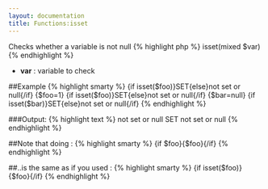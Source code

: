 ```yaml
---
layout: documentation
title: Functions:isset
---
```


Checks whether a variable is not null
{% highlight php %}
isset(mixed $var)
{% endhighlight %}

* **var** : variable to check

##Example
{% highlight smarty %}
{if isset($foo)}SET{else}not set or null{/if}
{$foo=1}
{if isset($foo)}SET{else}not set or null{/if}
{$bar=null}
{if isset($bar)}SET{else}not set or null{/if}
{% endhighlight %}

###Output:
{% highlight text %}
not set or null
SET
not set or null
{% endhighlight %}

##Note that doing :
{% highlight smarty %}
{if $foo}{$foo}{/if}
{% endhighlight %}

##..is the same as if you used :
{% highlight smarty %}
{if isset($foo)}{$foo}{/if}
{% endhighlight %}